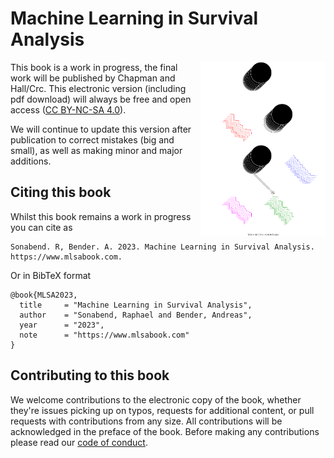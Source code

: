 # Machine Learning in Survival Analysis

<img src="book/Figures/cover_inverse.svg" align="right" width = "200" />

This book is a work in progress, the final work will be published by Chapman and Hall/Crc.
This electronic version (including pdf download) will always be free and open access ([CC BY-NC-SA 4.0](https://creativecommons.org/licenses/by-nc-sa/4.0/)).

We will continue to update this version after publication to correct mistakes (big and small), as well as making minor and major additions.

## Citing this book

Whilst this book remains a work in progress you can cite as

```
Sonabend. R, Bender. A. 2023. Machine Learning in Survival Analysis.
https://www.mlsabook.com.
```

Or in BibTeX format

```
@book{MLSA2023,
  title     = "Machine Learning in Survival Analysis",
  author    = "Sonabend, Raphael and Bender, Andreas",
  year      = "2023",
  note      = "https://www.mlsabook.com"
}
```

## Contributing to this book

We welcome contributions to the electronic copy of the book, whether they're issues picking up on typos, requests for additional content, or pull requests with contributions from any size. All contributions will be acknowledged in the preface of the book. Before making any contributions please read our [code of conduct](https://github.com/RaphaelS1/MLSA/blob/main/.github/CODE_OF_CONDUCT.md).
